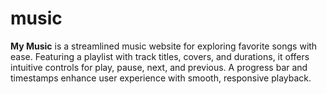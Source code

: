 # music
**My Music** is a streamlined music website for exploring favorite songs with ease. Featuring a playlist with track titles, covers, and durations, it offers intuitive controls for play, pause, next, and previous. A progress bar and timestamps enhance user experience with smooth, responsive playback.
